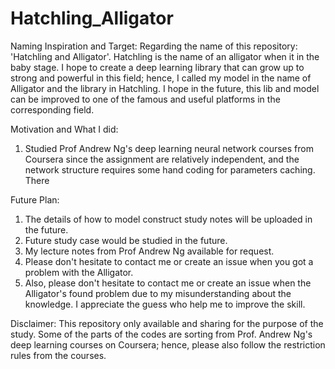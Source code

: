 # Hatchling_Alligator

Naming Inspiration and Target:
Regarding the name of this repository: 'Hatchling and Alligator'. Hatchling is the name of an alligator when it in the baby stage. I hope to create a deep learning library that can grow up to strong and powerful in this field; hence, I called my model in the name of Alligator and the library in Hatchling. I hope in the future, this lib and model can be improved to one of the famous and useful platforms in the corresponding field.

Motivation and What I did:
1. Studied Prof Andrew Ng's deep learning neural network courses from Coursera since the assignment are relatively independent, and the network structure requires some hand coding for parameters caching. There 

Future Plan:
1. The details of how to model construct study notes will be uploaded in the future.
2. Future study case would be studied in the future.
3. My lecture notes from Prof Andrew Ng available for request.
4. Please don't hesitate to contact me or create an issue when you got a problem with the Alligator.
5. Also, please don't hesitate to contact me or create an issue when the Alligator's found problem due to my misunderstanding about the knowledge. I appreciate the guess who help me to improve the skill.

Disclaimer:
This repository only available and sharing for the purpose of the study. Some of the parts of the codes are sorting from Prof. Andrew Ng's deep learning courses on Coursera; hence, please also follow the restriction rules from the courses.
